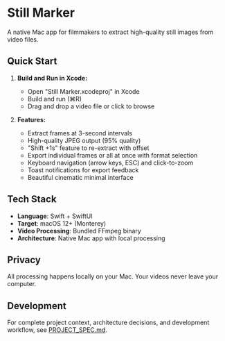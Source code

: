 # Still Marker

A native Mac app for filmmakers to extract high-quality still images from video files.

## Quick Start

1. **Build and Run in Xcode:**
   - Open "Still Marker.xcodeproj" in Xcode
   - Build and run (⌘R)
   - Drag and drop a video file or click to browse

2. **Features:**
   - Extract frames at 3-second intervals
   - High-quality JPEG output (95% quality)
   - "Shift +1s" feature to re-extract with offset
   - Export individual frames or all at once with format selection
   - Keyboard navigation (arrow keys, ESC) and click-to-zoom
   - Toast notifications for export feedback
   - Beautiful cinematic minimal interface

## Tech Stack

- **Language**: Swift + SwiftUI
- **Target**: macOS 12+ (Monterey)
- **Video Processing**: Bundled FFmpeg binary
- **Architecture**: Native Mac app with local processing

## Privacy

All processing happens locally on your Mac. Your videos never leave your computer.

## Development

For complete project context, architecture decisions, and development workflow, see [PROJECT_SPEC.md](./PROJECT_SPEC.md).